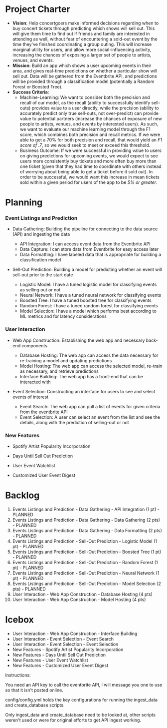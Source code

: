 # Project Charter

* **Vision**: Help concertgoers make informed decisions regarding when to buy concert tickets through predicting which shows will sell out. This will give them time to find out if friends and family are interested in attending as well, without fear of encountering a sold-out event by the time they've finished coordinating a group outing. This will increase marginal utility for users, and allow more social-influencing activity, increasing the chances of exposing a larger set of people to artists, venues, and events.
* **Mission**: Build an app which shows a user upcoming events in their area, and gives real-time predictions on whether a particular show will sell out. Data will be gathered from the Eventbrite API, and predictions will be provided through a classification model (potentially a Random Forest or Boosted Tree).
* **Success Criteria**: 
  * Machine-Learning: We want to consider both the precision and recall of our model, as the recall (ability to successfully identify sell-outs) provides value to a user directly, while the precision (ability to accurately predict only true sell-outs, not over-predict) can provide value to potential partners (increase the chances of exposure of new people to artists, venues, and events by interested users). As such, we want to evaluate our machine learning model through the F1 score, which combines both precision and recall metrics. If we were able to get a 70% for both precision and recall, that would yield an *F1 score of .7*, so we would seek to meet or exceed this threshold.
  * Business Outcome: If we were successful in providing value to users on giving predictions for upcoming events, we would expect to see users more consistently buy tickets and more often buy more than one ticket (given that they had time to coordinate with others instead of worrying about being able to get a ticket before it sold out). In order to be successful, we would want this increase in mean tickets sold within a given period for users of the app to be *5% or greater*.
  
# Planning

### Event Listings and Prediction

* Data Gathering: Building the pipeline for connecting to the data source (API) and ingesting the data
  * API Integration: I can access event data from the Eventbrite API
  * Data Capture: I can store data from Eventbrite for easy access later
  * Data Formatting: I have labeled data that is appropriate for building a classification model
  
* Sell-Out Prediction: Building a model for predicting whether an event will sell-out prior to the start date
  * Logistic Model: I have a tuned logistic model for classifying events as selling out or not
  * Neural Network: I have a tuned neural network for classifying events
  * Boosted Tree: I have a tuned boosted tree for classifying events
  * Random Forest: I have a tuned random forest for classifying events
  * Model Selection: I have a model which performs best according to ML metrics and for latency considerations
 
### User Interaction

* Web App Construction: Establishing the web app and necessary back-end components
  * Database Hosting: The web app can access the data necessary for re-training a model and updating predictions
  * Model Hosting: The web app can access the selected model, re-train as necessary, and retrieve predictions
  * Interface Building: The web app has a front-end that can be interacted with

* Event Selection: Constructing an interface for users to see and select events of interest
  * Event Search: The web app can pull a list of events for given criteria from the eventbrite API
  * Event Selection: A user can select an event from the list and see the details, along with the prediction of selling-out or not

### New Features

* Spotify Artist Popularity Incorporation

* Days Until Sell Out Prediction

* User Event Watchlist

* Customized User Event Digest
 
# Backlog
 
1. Events Listings and Prediction - Data Gathering - API Integration (1 pt) - PLANNED
2. Events Listings and Prediction - Data Gathering - Data Gathering (2 pts) - PLANNED
3. Events Listings and Prediction - Data Gathering - Data Formatting (2 pts) - PLANNED
4. Events Listings and Prediction - Sell-Out Prediction - Logistic Model (1 pt) - PLANNED
5. Events Listings and Prediction - Sell-Out Prediction - Boosted Tree (1 pt) - PLANNED
6. Events Listings and Prediction - Sell-Out Prediction - Random Forest (1 pt) - PLANNED
7. Events Listings and Prediction - Sell-Out Prediction - Neural Network (1 pt) - PLANNED
8. Events Listings and Prediction - Sell-Out Prediction - Model Selection (2 pts) - PLANNED
9. User Interaction - Web App Construction - Database Hosting (4 pts)
10. User Interaction - Web App Construction - Model Hosting (4 pts)
 
# Icebox

* User Interaction - Web App Construction - Interface Building
* User Interaction - Event Selection - Event Search
* User Interaction - Event Selection - Event Selection
* New Features - Spotify Artist Popularity Incorporation
* New Features - Days Until Sell Out Prediction
* New Features - User Event Watchlist
* New Features - Customized User Event Digest

Instructions:

You need an API key to call the eventbrite API, I will message you one to use so that it isn't posted online.

config/config.yml holds the key configurations for running the ingest_data and create_database scripts.

Only ingest_data and create_database need to be looked at, other scripts weren't used or were for original efforts to get API ingest working.